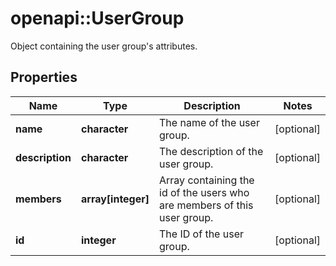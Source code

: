 # openapi::UserGroup

Object containing the user group's attributes. 

## Properties
Name | Type | Description | Notes
------------ | ------------- | ------------- | -------------
**name** | **character** | The name of the user group.  | [optional] 
**description** | **character** | The description of the user group.  | [optional] 
**members** | **array[integer]** | Array containing the id of the users who are members of this user group.  | [optional] 
**id** | **integer** | The ID of the user group.  | [optional] 


